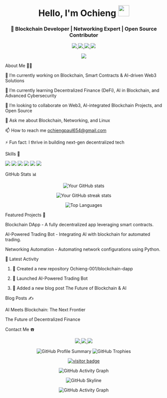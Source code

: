 <!---
Ochieng-001/Ochieng-001is a ✨ special ✨ repository because its `README.md` (this file) appears on your GitHub profile.
You can click the Preview link to take a look at your changes.
---><!-- Header --><h1 align="center">Hello, I'm Ochieng <img src="https://media.giphy.com/media/hvRJCLFzcasrR4ia7z/giphy.gif" width="35"></h1>
<h3 align="center">🚀 Blockchain Developer | Networking Expert | Open Source Contributor</h3><!-- Social Links --><p align="center">
  <a href="https://www.linkedin.com/in/paul-ochieng-924a94315" target="_blank">
    <img src="https://img.shields.io/badge/-LinkedIn-0077B5?style=flat-square&logo=Linkedin&logoColor=white"/>
  </a>
  <a href="mailto:ochiengpaul654@gmail.com">
    <img src="https://img.shields.io/badge/-Email-D14836?style=flat-square&logo=Gmail&logoColor=white"/>
  </a>
  <a href="https://twitter.com/Ochieng-001" target="_blank">
    <img src="https://img.shields.io/badge/-Twitter-1DA1F2?style=flat-square&logo=Twitter&logoColor=white"/>
  </a>
  <a href="https://github.com/Ochieng-001" target="_blank">
    <img src="https://img.shields.io/badge/-GitHub-333333?style=flat-square&logo=github&logoColor=white"/>
  </a>
</p><!-- Dynamic Content --><p align="center">
  <img src="https://readme-typing-svg.herokuapp.com/?lines=Blockchain+Developer;Web3+Enthusiast;Networking+Expert;Open+Source+Contributor&center=true&width=500&height=50">
</p><!-- About Me -->About Me 🧑‍💻

🔭 I’m currently working on Blockchain, Smart Contracts & AI-driven Web3 Solutions

🌱 I’m currently learning Decentralized Finance (DeFi), AI in Blockchain, and Advanced Cybersecurity

👯 I’m looking to collaborate on Web3, AI-integrated Blockchain Projects, and Open Source

💬 Ask me about Blockchain, Networking, and Linux

📫 How to reach me ochiengpaul654@gmail.com

⚡ Fun fact: I thrive in building next-gen decentralized tech


<!-- Skills -->Skills 🚀

<p align="left">
  <img src="https://img.shields.io/badge/-Blockchain-121D33?style=flat-square&logo=ethereum&logoColor=white"/>
  <img src="https://img.shields.io/badge/-Solidity-363636?style=flat-square&logo=solidity&logoColor=white"/>
  <img src="https://img.shields.io/badge/-Python-3776AB?style=flat-square&logo=Python&logoColor=white"/>
  <img src="https://img.shields.io/badge/-Linux-FCC624?style=flat-square&logo=Linux&logoColor=black"/>
  <img src="https://img.shields.io/badge/-Networking-0078D4?style=flat-square&logo=Cisco&logoColor=white"/>
  <img src="https://img.shields.io/badge/-Docker-2496ED?style=flat-square&logo=Docker&logoColor=white"/>
</p><!-- GitHub Stats -->GitHub Stats 📊

<p align="center">
  <img src="https://github-readme-stats.vercel.app/api?username=Ochieng-001&show_icons=true&theme=tokyonight" alt="Your GitHub stats" />
</p>
<p align="center">
  <img src="https://github-readme-streak-stats.herokuapp.com/?user=Ochieng-001&theme=tokyonight" alt="Your GitHub streak stats" />
</p>
<p align="center">
  <img src="https://github-readme-stats.vercel.app/api/top-langs/?username=Ochieng-001&layout=compact&theme=tokyonight" alt="Top Languages" />
</p><!-- Featured Projects -->Featured Projects 🚀

Blockchain DApp - A fully decentralized app leveraging smart contracts.

AI-Powered Trading Bot - Integrating AI with blockchain for automated trading.

Networking Automation - Automating network configurations using Python.


📅 Latest Activity

<!--START_SECTION:activity-->
1. 🎉 Created a new repository Ochieng-001/blockchain-dapp


2. 🚀 Launched AI-Powered Trading Bot


3. 📝 Added a new blog post The Future of Blockchain & AI



<!--END_SECTION:activity--><!-- Blog Posts -->Blog Posts ✍️

AI Meets Blockchain: The Next Frontier

The Future of Decentralized Finance


<!-- Contact Me -->Contact Me ☎️

<p align="center">
  <a href="https://www.linkedin.com/in/paul-ochieng-924a94315" target="_blank">
    <img src="https://img.shields.io/badge/-LinkedIn-0077B5?style=for-the-badge&logo=Linkedin&logoColor=white"/>
  </a>
  <a href="mailto:ochiengpaul654@gmail.com">
    <img src="https://img.shields.io/badge/-Email-D14836?style=for-the-badge&logo=Gmail&logoColor=white"/>
  </a>
  <a href="https://twitter.com/Ochieng-001" target="_blank">
    <img src="https://img.shields.io/badge/-Twitter-1DA1F2?style=for-the-badge&logo=Twitter&logoColor=white"/>
  </a>
</p><!-- Interactive Features --><p align="center">
  <img src="https://github-profile-summary-cards.vercel.app/api/cards/profile-details?username=Ochieng-001&theme=dracula" alt="GitHub Profile Summary"/>
  <img src="https://github-profile-trophy.vercel.app/?username=Ochieng-001&theme=dracula" alt="GitHub Trophies"/>
</p><!-- Footer --><p align="center">
  <a href="https://github.com/Ochieng-001" target="_blank">
    <img src="https://komarev.com/ghpvc/?username=Ochieng-001&style=flat-square&color=blue" alt="visitor badge"/>
  </a>
</p>
<p align="center">
  <img src="https://github-readme-activity-graph.cyclic.app/graph?username=Ochieng-001&theme=react-dark" alt="GitHub Activity Graph" />
</p>
<p align="center">
  <img src="https://github.com/Ochieng-001/skyline.png" alt="GitHub Skyline" />
</p>
<p align="center">
  <img src="https://github-profile-summary-cards.vercel.app/api/cards/productive-time?username=Ochieng-001&theme=dracula" alt="GitHub Activity Graph" />
</p>
